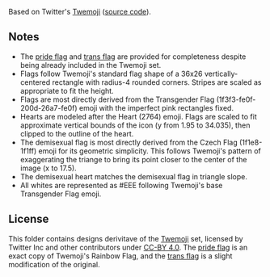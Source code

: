 Based on Twitter's [Twemoji](https://twemoji.twitter.com) ([source code](https://github.com/twitter/twemoji)).

## Notes

- The [pride flag](pride_flag.svg) and [trans flag](trans_flag.svg) are provided for completeness despite being already included in the Twemoji set.
- Flags follow Twemoji's standard flag shape of a 36x26 vertically-centered rectangle with radius-4 rounded corners. Stripes are scaled as appropriate to fit the height.
- Flags are most directly derived from the Transgender Flag (1f3f3-fe0f-200d-26a7-fe0f) emoji with the imperfect pink rectangles fixed.
- Hearts are modeled after the Heart (2764) emoji. Flags are scaled to fit approximate vertical bounds of the icon (y from 1.95 to 34.035), then clipped to the outline of the heart.
- The demisexual flag is most directly derived from the Czech Flag (1f1e8-1f1ff) emoji for its geometric simplicity. This follows Twemoji's pattern of exaggerating the triange to bring its point closer to the center of the image (x to 17.5).
- The demisexual heart matches the demisexual flag in triangle slope.
- All whites are represented as #EEE following Twemoji's base Transgender Flag emoji.

## License

This folder contains designs derivitave of the [Twemoji](https://twemoji.twitter.com) set, licensed by Twitter Inc and other contributors under [CC-BY 4.0](https://creativecommons.org/licenses/by/4.0/). The [pride flag](pride_flag.svg) is an exact copy of Twemoji's Rainbow Flag, and the [trans flag](trans_flag.svg) is a slight modification of the original.
